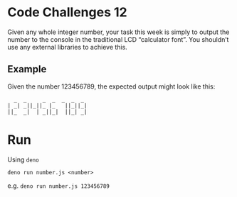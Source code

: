 # Code Challenges 12

Given any whole integer number, your task this week is simply to output the number to the console in the traditional LCD “calculator font”. You shouldn’t use any external libraries to achieve this.

## Example

Given the number 123456789, the expected output might look like this:

```
  _  _     _  _  _  _  _
| _| _||_||_ |_   ||_||_|
||_  _|  | _||_|  ||_| _| 
```

# Run

Using `deno`

```
deno run number.js <number>
```

e.g. `deno run number.js 123456789`
